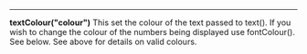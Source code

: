 <a name="textColour"><h3 style="padding-top: 40px; margin-top: 40px;"></h3></a>
_____________________________
**textColour("colour")** This set the colour of the text passed to text(). If you wish to change the colour of the numbers being displayed use fontColour(). See below. See above for details on valid colours. 

<!--UPDATE WIDGET_IN_CSOUND
    SIdent sprintf "textColour(%d, %d, %d) ", rnd(255), rnd(255), rnd(255)
    SIdentifier strcat SIdentifier, SIdent  
-->
